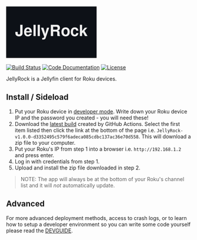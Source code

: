 <!-- markdownlint-disable MD041 -->
![JellyRock](resources/branding/release/channel-poster_sd.png "JellyRock")

<!-- [![Current Release](https://img.shields.io/github/release/cewert/jellyrock.svg?logo=github "Current Release")](https://github.com/cewert/jellyrock/releases) -->
[![Build Status](https://img.shields.io/github/actions/workflow/status/cewert/jellyrock/build-prod.yml?logo=github&branch=main "Build Status")](https://github.com/cewert/jellyrock/actions/workflows/build-prod.yml)
[![Code Documentation](https://img.shields.io/badge/Code%20Documentation-purple)](https://cewert.github.io/jellyrock/)
[![License](https://img.shields.io/github/license/cewert/jellyrock.svg "GPL 2.0 License")](LICENSE)
<!-- [![Translation Status](https://translate.jellyfin.org/widgets/jellyfin/-/jellyfin-roku/svg-badge.svg "Translation Status")](https://translate.jellyfin.org/projects/jellyfin/jellyfin-roku/?utm_source=widget) -->

JellyRock is a Jellyfin client for Roku devices.

## Install / Sideload

1. Put your Roku device in [developer mode](https://blog.roku.com/developer/2016/02/04/developer-setup-guide). Write down your Roku device IP and the password you created - you will need these!
2. Download the [latest build](https://github.com/cewert/jellyrock/actions/workflows/build-prod.yml) created by GitHub Actions. Select the first item listed then click the link at the bottom of the page i.e. `JellyRock-v1.0.0-d3352495c579f6adeca085cdbc137ac36e70d558`. This will download a zip file to your computer.
3. Put your Roku's IP from step 1 into a browser i.e. `http://192.168.1.2` and press enter.
4. Log in with credentials from step 1.
5. Upload and install the zip file downloaded in step 2.

> NOTE: The app will always be at the bottom of your Roku's channel list and it will *not* automatically update.

## Advanced

For more advanced deployment methods, access to crash logs, or to learn how to setup a developer environment so you can write some code yourself please read the [DEVGUIDE](docs/DEVGUIDE.md).
